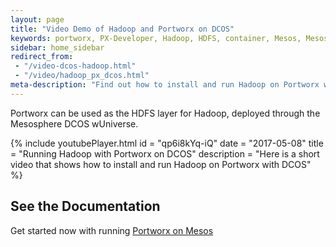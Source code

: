 ```yaml
---
layout: page
title: "Video Demo of Hadoop and Portworx on DCOS"
keywords: portworx, PX-Developer, Hadoop, HDFS, container, Mesos, Mesosphere, Marathon, storage, DCOS
sidebar: home_sidebar
redirect_from:
 - "/video-dcos-hadoop.html"
 - "/video/hadoop_px_dcos.html"
meta-description: "Find out how to install and run Hadoop on Portworx with DCOS. Use Portworx as the HDFS layer for Hadoop, deployed through the Mesosphere DCOS."
---
```


Portworx can be used as the HDFS layer for Hadoop, deployed through the Mesosphere DCOS wUniverse.

{%
    include youtubePlayer.html
    id = "qp6i8kYq-iQ"
    date = "2017-05-08"
    title = "Running Hadoop with Portworx on DCOS"
    description = "Here is a short video that shows how to install and run Hadoop on Portworx with DCOS"
%}


## See the Documentation
Get started now with running [Portworx on Mesos](/scheduler/mesosphere-dcos/install.html)
